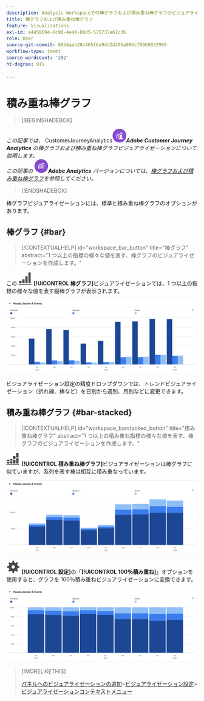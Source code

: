 ```yaml
---
description: Analysis Workspaceでの棒グラフおよび積み重ね棒グラフのビジュアライゼーションの使用方法を説明します。
title: 棒グラフおよび積み重ね棒グラフ
feature: Visualizations
exl-id: a4458694-0c90-4e44-88d5-575737a61c36
role: User
source-git-commit: 8054aab28c405f6a9dd24306a086c78069032999
workflow-type: tm+mt
source-wordcount: '202'
ht-degree: 91%

---
```


# 積み重ね棒グラフ

>[!BEGINSHADEBOX]

_この記事では、_ CustomerJourneyAnalytics![&#x200B; &#x200B;](/help/assets/icons/CustomerJourneyAnalytics.svg)_&#x200B;**Adobe Customer Journey Analytics** の棒グラフおよび積み重ね棒グラフビジュアライゼーションについて説明します。_<br/>_この記事の_ ![AdobeAnalytics](/help/assets/icons/AdobeAnalytics.svg) _&#x200B;**Adobe Analytics** バージョンについては、[棒グラフおよび積み重ね棒グラフ](https://experienceleague.adobe.com/ja/docs/analytics/analyze/analysis-workspace/visualizations/bar)を参照してください。_


>[!ENDSHADEBOX]

棒グラフビジュアライゼーションには、標準と積み重ね棒グラフのオプションがあります。

## 棒グラフ {#bar}

<!-- markdownlint-disable MD034 -->

>[!CONTEXTUALHELP]
>id="workspace_bar_button"
>title="棒グラフ"
>abstract="1 つ以上の指標の様々な値を表す、棒グラフのビジュアライゼーションを作成します。"

<!-- markdownlint-enable MD034 -->



この ![GraphBarVertical](/help/assets/icons/GraphBarVertical.svg) **[!UICONTROL 棒グラフ]**&#x200B;ビジュアライゼーションでは、1 つ以上の指標の様々な値を表す縦棒グラフが表示されます。

![ページビュー数、訪問回数、エントリ数、離脱数などの複数の指標を示す仮想棒グラフビジュアライゼーション。](assets/bar.png)

ビジュアライゼーション設定の精度ドロップダウンでは、トレンドビジュアライゼーション（折れ線、棒など）を日別から週別、月別などに変更できます。

## 積み重ね棒グラフ {#bar-stacked}

<!-- markdownlint-disable MD034 -->

>[!CONTEXTUALHELP]
>id="workspace_barstacked_button"
>title="積み重ね棒グラフ"
>abstract="1 つ以上の積み重ね指標の様々な値を表す、棒グラフのビジュアライゼーションを作成します。"

<!-- markdownlint-enable MD034 -->


![GraphBarVerticalStacked](/help/assets/icons/GraphBarVerticalStacked.svg) **[!UICONTROL 積み重ね棒グラフ]**&#x200B;ビジュアライゼーションは棒グラフに似ていますが、系列を表す棒は相互に積み重なっています。

![複数の指標を表示する積み重ね棒グラフ。](assets/bar-stacked.png)

![設定](/help/assets/icons/Setting.svg) **[!UICONTROL 設定]**&#x200B;の「**[!UICONTROL 100％積み重ね]**」オプションを使用すると、グラフを 100％積み重ねビジュアライゼーションに変換できます。

![100％積み重ね棒グラフ。](assets/bar-stacked100.png)

>[!MORELIKETHIS]
>
>[パネルへのビジュアライゼーションの追加](/help/analysis-workspace/visualizations/freeform-analysis-visualizations.md#add-visualizations-to-a-panel)
>&#x200B;>[ビジュアライゼーション設定](/help/analysis-workspace/visualizations/freeform-analysis-visualizations.md#settings)
>&#x200B;>[ビジュアライゼーションコンテキストメニュー](/help/analysis-workspace/visualizations/freeform-analysis-visualizations.md#context-menu)
>

